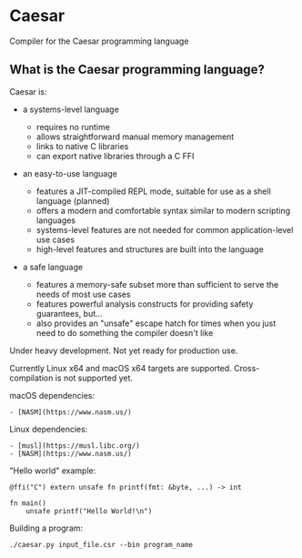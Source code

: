# Caesar
Compiler for the Caesar programming language

## What is the Caesar programming language?
Caesar is:
- a systems-level language

	- requires no runtime
	- allows straightforward manual memory management
	- links to native C libraries
	- can export native libraries through a C FFI

- an easy-to-use language

	- features a JIT-compiled REPL mode, suitable for use as a shell language (planned)
	- offers a modern and comfortable syntax similar to modern scripting languages
	- systems-level features are not needed for common application-level use cases
	- high-level features and structures are built into the language

- a safe language

	- features a memory-safe subset more than sufficient to serve the needs of most use cases
	- features powerful analysis constructs for providing safety guarantees, but...
	- also provides an "unsafe" escape hatch for times when you just need to do something the compiler doesn't like

Under heavy development. Not yet ready for production use.

Currently Linux x64 and macOS x64 targets are supported. Cross-compilation is not supported yet.

macOS dependencies:

	- [NASM](https://www.nasm.us/)

Linux dependencies:

	- [musl](https://musl.libc.org/)
	- [NASM](https://www.nasm.us/)

"Hello world" example:

	@ffi("C") extern unsafe fn printf(fmt: &byte, ...) -> int
	
	fn main()
	    unsafe printf("Hello World!\n")

Building a program:

	./caesar.py input_file.csr --bin program_name
